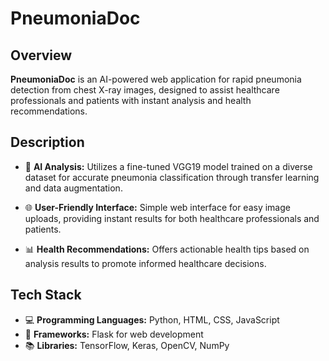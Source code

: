 # PneumoniaDoc

## Overview
**PneumoniaDoc** is an AI-powered web application for rapid pneumonia detection from chest X-ray images, designed to assist healthcare professionals and patients with instant analysis and health recommendations.

## Description
- 🧠 **AI Analysis:** Utilizes a fine-tuned VGG19 model trained on a diverse dataset for accurate pneumonia classification through transfer learning and data augmentation.

- 🌐 **User-Friendly Interface:** Simple web interface for easy image uploads, providing instant results for both healthcare professionals and patients.

- 📊 **Health Recommendations:** Offers actionable health tips based on analysis results to promote informed healthcare decisions.


## Tech Stack
- 💻 **Programming Languages:** Python, HTML, CSS, JavaScript  
- 🔧 **Frameworks:** Flask for web development  
- 📚 **Libraries:** TensorFlow, Keras, OpenCV, NumPy  
